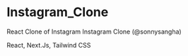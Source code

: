 # Instagram_Clone
 React Clone of Instagram
Instagram Clone (@sonnysangha)

React, Next.Js, Tailwind CSS
